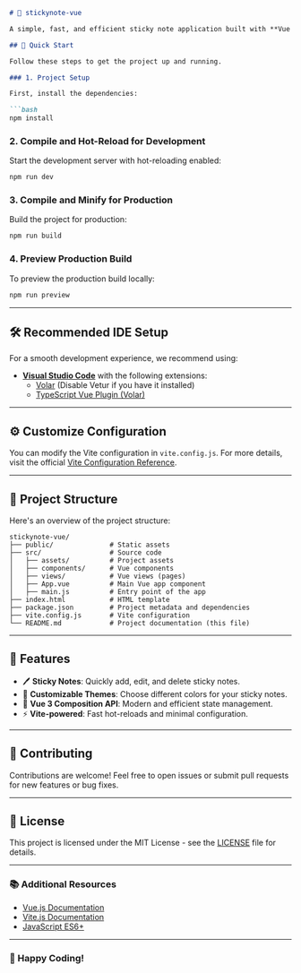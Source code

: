 ```markdown
# 📝 stickynote-vue

A simple, fast, and efficient sticky note application built with **Vue 3** and **Vite**.

## 🚀 Quick Start

Follow these steps to get the project up and running.

### 1. Project Setup

First, install the dependencies:

```bash
npm install
```

### 2. Compile and Hot-Reload for Development

Start the development server with hot-reloading enabled:

```bash
npm run dev
```

### 3. Compile and Minify for Production

Build the project for production:

```bash
npm run build
```

### 4. Preview Production Build

To preview the production build locally:

```bash
npm run preview
```

---

## 🛠 Recommended IDE Setup

For a smooth development experience, we recommend using:

- [**Visual Studio Code**](https://code.visualstudio.com/) with the following extensions:
  - [Volar](https://marketplace.visualstudio.com/items?itemName=Vue.volar) (Disable Vetur if you have it installed)
  - [TypeScript Vue Plugin (Volar)](https://marketplace.visualstudio.com/items?itemName=Vue.vscode-typescript-vue-plugin)

---

## ⚙️ Customize Configuration

You can modify the Vite configuration in `vite.config.js`. For more details, visit the official [Vite Configuration Reference](https://vitejs.dev/config/).

---

## 📁 Project Structure

Here's an overview of the project structure:

```
stickynote-vue/
├── public/              # Static assets
├── src/                 # Source code
│   ├── assets/          # Project assets
│   ├── components/      # Vue components
│   ├── views/           # Vue views (pages)
│   ├── App.vue          # Main Vue app component
│   ├── main.js          # Entry point of the app
├── index.html           # HTML template
├── package.json         # Project metadata and dependencies
├── vite.config.js       # Vite configuration
└── README.md            # Project documentation (this file)
```

---

## 🌟 Features

- 🖊️ **Sticky Notes**: Quickly add, edit, and delete sticky notes.
- 🎨 **Customizable Themes**: Choose different colors for your sticky notes.
- 🧩 **Vue 3 Composition API**: Modern and efficient state management.
- ⚡ **Vite-powered**: Fast hot-reloads and minimal configuration.
  
---

## 🤝 Contributing

Contributions are welcome! Feel free to open issues or submit pull requests for new features or bug fixes.

---

## 📄 License

This project is licensed under the MIT License - see the [LICENSE](LICENSE) file for details.

---

### 📚 Additional Resources

- [Vue.js Documentation](https://vuejs.org/)
- [Vite.js Documentation](https://vitejs.dev/guide/)
- [JavaScript ES6+](https://www.ecma-international.org/)

---

### 🎉 Happy Coding!
```
